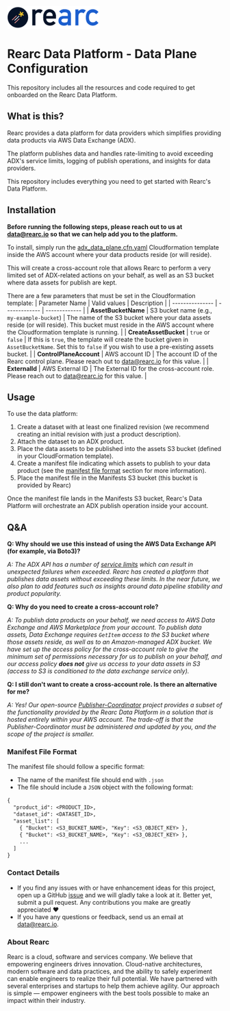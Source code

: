 <a href="https://www.rearc.io/data/">
    <img src="./rearc_logo_rgb.png" alt="Rearc Logo" title="Rearc Logo" height="52" />
</a>

# Rearc Data Platform - Data Plane Configuration
This repository includes all the resources and code required to get onboarded on the Rearc Data Platform.

## What is this?
Rearc provides a data platform for data providers which simplifies providing data products via AWS Data Exchange (ADX).

The platform publishes data and handles rate-limiting to avoid exceeding ADX's service limits, logging of publish operations, and insights for data providers.

This repository includes everything you need to get started with Rearc's Data Platform.

## Installation
**Before running the following steps, please reach out to us at [data@rearc.io](mailto:data@rearc.io) so that we can help add you to the platform.**

To install, simply run the [adx_data_plane.cfn.yaml](source/adx_data_plane.cfn.yaml) Cloudformation template inside the AWS account where your data products reside (or will reside).

This will create a cross-account role that allows Rearc to perform a very limited set of ADX-related actions on your behalf, as well as an S3 bucket where data assets for publish are kept.

There are a few parameters that must be set in the Cloudformation template:
| Parameter Name  | Valid values  | Description   |
| --------------- | ------------- | ------------- |
| **AssetBucketName** | S3 bucket name (e.g., `my-example-bucket`)  | The name of the S3 bucket where your data assets reside (or will reside). This bucket must reside in the AWS account where the Cloudformation template is running. |
| **CreateAssetBucket** | `true` or `false`  | If this is `true`, the template will create the bucket given in `AssetBucketName`. Set this to `false` if you wish to use a pre-existing assets bucket. |
| **ControlPlaneAccount** | AWS account ID | The account ID of the Rearc control plane. Please reach out to data@rearc.io for this value. |
| **ExternalId** | AWS External ID  | The External ID for the cross-account role. Please reach out to data@rearc.io for this value. |

## Usage
To use the data platform:
1. Create a dataset with at least one finalized revision (we recommend creating an initial revision with just a product description).
2. Attach the dataset to an ADX product.
3. Place the data assets to be published into the assets S3 bucket (defined in your CloudFormation template).
4. Create a manifest file indicating which assets to publish to your data product (see the [manifest file format](#-manifest-file-format) section for more information).
5. Place the manifest file in the Manifests S3 bucket (this bucket is provided by Rearc)

Once the manifest file lands in the Manifests S3 bucket, Rearc's Data Platform will orchestrate an ADX publish operation inside your account.

## Q&A
**Q: Why should we use this instead of using the AWS Data Exchange API (for example, via Boto3)?**

*A: The ADX API has a number of [service limits](https://docs.aws.amazon.com/data-exchange/latest/userguide/limits.html) which can result in unexpected failures when exceeded. Rearc has created a platform that publishes data assets without exceeding these limits. In the near future, we also plan to add features such as insights around data pipeline stability and product popularity.*

**Q: Why do you need to create a cross-account role?**

*A: To publish data products on your behalf, we need access to AWS Data Exchange and AWS Marketplace from your account. To publish data assets, Data Exchange requires `GetItem` access to the S3 bucket where those assets reside, as well as to an Amazon-managed ADX bucket. We have set up the access policy for the cross-account role to give the minimum set of permissions necessary for us to publish on your behalf, and our access policy **does not** give us access to your data assets in S3 (access to S3 is conditioned to the data exchange service only).*

**Q: I still don't want to create a cross-account role. Is there an alternative for me?**

*A: Yes! Our open-source [Publisher-Coordinator](https://github.com/rearc-data/aws-data-exchange-publisher-coordinator) project provides a subset of the functionality provided by the Rearc Data Platform in a solution that is hosted entirely within your AWS account. The trade-off is that the Publisher-Coordinator must be administered and updated by you, and the scope of the project is smaller.*

### Manifest File Format
The manifest file should follow a specific format:
- The name of the manifest file should end with `.json`
- The file should include a `JSON` object with the following format:
```
{
  "product_id": <PRODUCT_ID>,
  "dataset_id": <DATASET_ID>,
  "asset_list": [
    { "Bucket": <S3_BUCKET_NAME>, "Key": <S3_OBJECT_KEY> },
    { "Bucket": <S3_BUCKET_NAME>, "Key": <S3_OBJECT_KEY> },
    ...
  ]
}
```

### Contact Details
- If you find any issues with or have enhancement ideas for this project, open up a GitHub [issue](https://github.com/rearc-data/aws-data-exchange-provider-data-plane-configuration/issues) and we will gladly take a look at it. Better yet, submit a pull request. Any contributions you make are greatly appreciated :heart:
- If you have any questions or feedback, send us an email at data@rearc.io.

### About Rearc
Rearc is a cloud, software and services company. We believe that empowering engineers drives innovation. Cloud-native architectures, modern software and data practices, and the ability to safely experiment can enable engineers to realize their full potential. We have partnered with several enterprises and startups to help them achieve agility. Our approach is simple — empower engineers with the best tools possible to make an impact within their industry.
